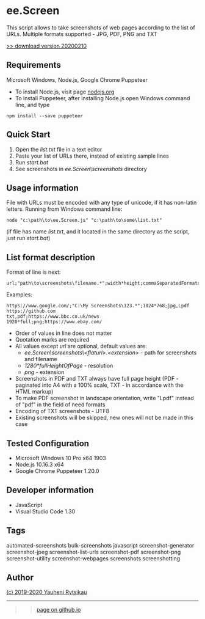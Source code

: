 # ee.Screen
This script allows to take screenshots of web pages according to the list of URLs. Multiple formats supported - JPG, PDF, PNG and TXT

[>> download version 20200210](https://github.com/rytsikau/ee.Screen/raw/master/ee.Screen_20200210.zip)

## Requirements
Microsoft Windows, Node.js, Google Chrome Puppeteer
* To install Node.js, visit page [nodejs.org](https://nodejs.org)
* To install Puppeteer, after installing Node.js open Windows command line, and type
```
npm install --save puppeteer
```

## Quick Start
1. Open the *list.txt* file in a text editor
2. Paste your list of URLs there, instead of existing sample lines
3. Run *start.bat*
4. See screenshots in *ee.Screen\screenshots* directory

## Usage information
File with URLs must be encoded with any type of unicode, if it has non-latin letters. Running from Windows command line:
```
node "c:\path\to\ee.Screen.js" "c:\path\to\some\list.txt"
```
(if file has name *list.txt*, and it located in the same directory as the script, just run *start.bat*)

## List format description
Format of line is next:
```
url;"path\to\screenshots\filename.*";width*height;commaSeparatedFormats
```
Examples:
```
https://www.google.com/;"C:\My Screenshots\123.*";1024*768;jpg,Lpdf
https://github.com
txt,pdf;https://www.bbc.co.uk/news
1920*full;png;https://www.ebay.com/
```
* Order of values in line does not matter
* Quotation marks are required
* All values except *url* are optional, default values are:
    - *ee.Screen\screenshots\\<flaturl\>.<extension\>* - path for screenshots and filename
    - *1280\*fullHeightOfPage* - resolution
    - *png* - extension
* Screenshots in PDF and TXT always have full page height (PDF - paginated into A4 with a 100% scale, TXT - in accordance with the HTML markup)
* To make PDF screenshot in landscape orientation, write "Lpdf" instead of "pdf" in the field of need formats
* Encoding of TXT screenshots - UTF8
* Existing screenshots will be skipped, new ones will not be made in this case

## Tested Configuration
* Microsoft Windows 10 Pro x64 1903
* Node.js 10.16.3 x64
* Google Chrome Puppeteer 1.20.0

## Developer information
* JavaScript
* Visual Studio Code 1.30

## Tags
automated-screenshots bulk-screenshots javascript screenshot-generator screenshot-jpeg screenshot-list-urls screenshot-pdf screenshot-png screenshot-utility screenshot-webpages screenshots screenshotting

## Author
[(c) 2019-2020 Yauheni Rytsikau](mailto:y.rytsikau@gmail.com)

---
>> [page on github.io](https://rytsikau.github.io/ee.Screen)
